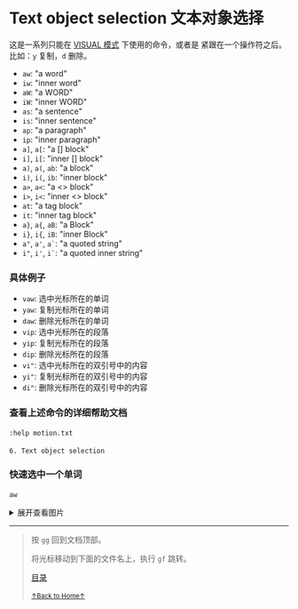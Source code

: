# Text object selection 文本对象选择

这是一系列只能在 [VISUAL 模式](README_vim_2_mode.md) 下使用的命令，或者是
紧跟在一个操作符之后。比如：`y` 复制，`d` 删除。

- `aw`: "a word"
- `iw`: "inner word"
- `aW`: "a WORD"
- `iW`: "inner WORD"
- `as`: "a sentence"
- `is`: "inner sentence"
- `ap`: "a paragraph"
- `ip`: "inner paragraph"
- `a]`, `a[`: "a [] block"
- `i]`, `i[`: "inner [] block"
- `a)`, `a(`, `ab`: "a block"
- `i)`, `i(`, `ib`: "inner block"
- `a>`, `a<`: "a <> block"
- `i>`, `i<`: "inner <> block"
- `at`: "a tag block"
- `it`: "inner tag block"
- `a}`, `a{`, `aB`: "a Block"
- `i}`, `i{`, `iB`: "inner Block"
- `a"`, `a'`, `` a` ``: "a quoted string"
- `i"`, `i'`, `` i` ``: "a quoted inner string"

### 具体例子

- `vaw`: 选中光标所在的单词
- `yaw`: 复制光标所在的单词
- `daw`: 删除光标所在的单词
- `vip`: 选中光标所在的段落
- `yip`: 复制光标所在的段落
- `dip`: 删除光标所在的段落
- `vi"`: 选中光标所在的双引号中的内容
- `yi"`: 复制光标所在的双引号中的内容
- `di"`: 删除光标所在的双引号中的内容

### 查看上述命令的详细帮助文档

```
:help motion.txt

6. Text object selection
```

### 快速选中一个单词

```
aw
```

<details>
<summary>展开查看图片</summary>
<img src="../../images/vim_2_text_object_01.gif" alt="vim_2_text_object_01.gif" />
</details>

* * *

> 按 `gg` 回到文档顶部。
>
> 将光标移动到下面的文件名上，执行 `gf` 跳转。
>
> [目录](README.md)
>
> <a href='https://github.com/MDGSF/MyVim'><small>↑Back to Home↑</small></a>

